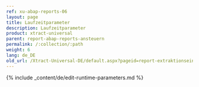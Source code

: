 ```yaml
---
ref: xu-abap-reports-06
layout: page
title: Laufzeitparameter
description: Laufzeitparameter
product: xtract-universal
parent: report-abap-reports-ansteuern
permalink: /:collection/:path
weight: 6
lang: de_DE
old_url: /Xtract-Universal-DE/default.aspx?pageid=report-extraktionseinstellungen
---
```

{% include _content/de/edit-runtime-parameters.md %}
